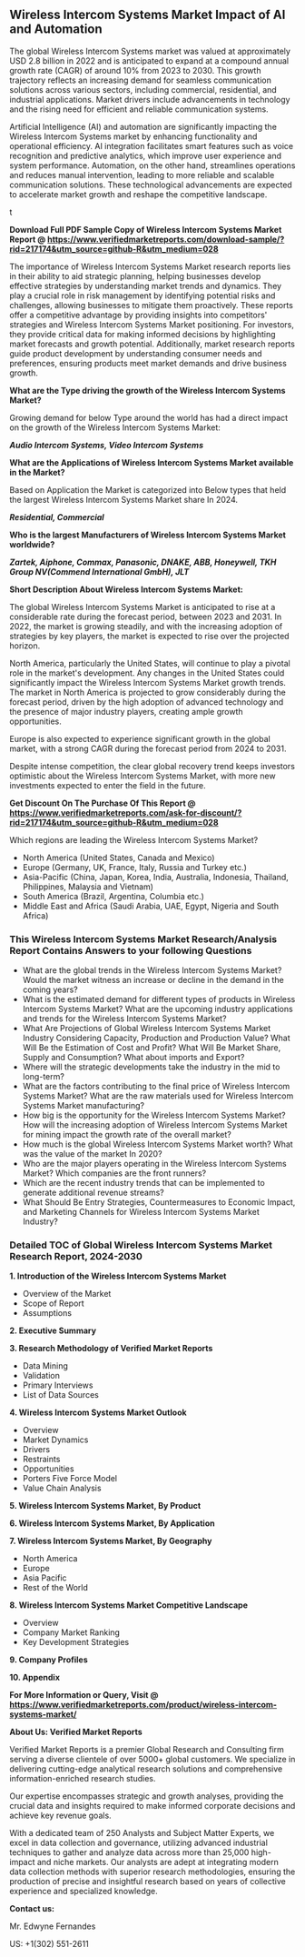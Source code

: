 <h2>Wireless Intercom Systems Market Impact of AI and Automation</h2><p>The global Wireless Intercom Systems market was valued at approximately USD 2.8 billion in 2022 and is anticipated to expand at a compound annual growth rate (CAGR) of around 10% from 2023 to 2030. This growth trajectory reflects an increasing demand for seamless communication solutions across various sectors, including commercial, residential, and industrial applications. Market drivers include advancements in technology and the rising need for efficient and reliable communication systems.</p><p>Artificial Intelligence (AI) and automation are significantly impacting the Wireless Intercom Systems market by enhancing functionality and operational efficiency. AI integration facilitates smart features such as voice recognition and predictive analytics, which improve user experience and system performance. Automation, on the other hand, streamlines operations and reduces manual intervention, leading to more reliable and scalable communication solutions. These technological advancements are expected to accelerate market growth and reshape the competitive landscape.</p>t</p><p id="" class=""><strong>Download Full PDF Sample Copy of Wireless Intercom Systems Market Report @ <a href="https://www.verifiedmarketreports.com/download-sample/?rid=217174&utm_source=github-R&utm_medium=028" target="_blank">https://www.verifiedmarketreports.com/download-sample/?rid=217174&utm_source=github-R&utm_medium=028</a></strong></p><p>The importance of&nbsp;Wireless Intercom Systems Market research reports lies in their ability to aid strategic planning, helping businesses develop effective strategies by understanding market trends and dynamics. They play a crucial role in risk management by identifying potential risks and challenges, allowing businesses to mitigate them proactively. These reports offer a competitive advantage by providing insights into competitors' strategies and Wireless Intercom Systems Market positioning. For investors, they provide critical data for making informed decisions by highlighting market forecasts and growth potential. Additionally, market research reports guide product development by understanding consumer needs and preferences, ensuring products meet market demands and drive business growth.</p><p><strong>What are the&nbsp;Type driving the growth of the Wireless Intercom Systems Market?</strong></p><p id="" class="">Growing demand for below Type around the world has had a direct impact on the growth of the Wireless Intercom Systems Market:</p><em><strong>Audio Intercom Systems, Video Intercom Systems</strong></em></p><strong>What are the&nbsp;Applications&nbsp;of Wireless Intercom Systems Market available in the Market?</strong></p><p id="" class="">Based on Application the Market is categorized into Below types that held the largest Wireless Intercom Systems Market share In 2024.</p><em><strong>Residential, Commercial</strong></em></p><strong>Who is the largest Manufacturers of Wireless Intercom Systems Market worldwide?</strong></p><p><em><strong>Zartek, Aiphone, Commax, Panasonic, DNAKE, ABB, Honeywell, TKH Group NV(Commend International GmbH), JLT</strong></em></p><p id="" class=""><strong>Short Description About Wireless Intercom Systems Market:</strong></p><p>The global Wireless Intercom Systems Market is anticipated to rise at a considerable rate during the forecast period, between 2023 and 2031. In 2022, the market is growing steadily, and with the increasing adoption of strategies by key players, the market is expected to rise over the projected horizon.</p><p>North America, particularly the United States, will continue to play a pivotal role in the market's development. Any changes in the United States could significantly impact the Wireless Intercom Systems Market growth trends. The market in North America is projected to grow considerably during the forecast period, driven by the high adoption of advanced technology and the presence of major industry players, creating ample growth opportunities.</p><p>Europe is also expected to experience significant growth in the global market, with a strong CAGR during the forecast period from 2024 to 2031.</p><p>Despite intense competition, the clear global recovery trend keeps investors optimistic about the Wireless Intercom Systems Market, with more new investments expected to enter the field in the future.</p><p id="" class=""><strong>Get Discount On The Purchase Of This Report @ <a href="https://www.verifiedmarketreports.com/ask-for-discount/?rid=217174&utm_source=github-R&utm_medium=028" target="_blank">https://www.verifiedmarketreports.com/ask-for-discount/?rid=217174&utm_source=github-R&utm_medium=028</a></strong></p>Which regions are leading the Wireless Intercom Systems Market?</p><ul><li>North America (United States, Canada and Mexico)</li><li>Europe (Germany, UK, France, Italy, Russia and Turkey etc.)</li><li>Asia-Pacific (China, Japan, Korea, India, Australia, Indonesia, Thailand, Philippines, Malaysia and Vietnam)</li><li>South America (Brazil, Argentina, Columbia etc.)</li><li>Middle East and Africa (Saudi Arabia, UAE, Egypt, Nigeria and South Africa)</li></ul><h3 id="" class="">This Wireless Intercom Systems Market Research/Analysis Report Contains Answers to your following Questions</h3><ul><li>What are the global trends in the Wireless Intercom Systems Market? Would the market witness an increase or decline in the demand in the coming years?</li><li>What is the estimated demand for different types of products in Wireless Intercom Systems Market? What are the upcoming industry applications and trends for the Wireless Intercom Systems Market?</li><li>What Are Projections of Global Wireless Intercom Systems Market Industry Considering Capacity, Production and Production Value? What Will Be the Estimation of Cost and Profit? What Will Be Market Share, Supply and Consumption? What about imports and Export?</li><li>Where will the strategic developments take the industry in the mid to long-term?</li><li>What are the factors contributing to the final price of Wireless Intercom Systems Market? What are the raw materials used for Wireless Intercom Systems Market manufacturing?</li><li>How big is the opportunity for the Wireless Intercom Systems Market? How will the increasing adoption of Wireless Intercom Systems Market for mining impact the growth rate of the overall market?</li><li>How much is the global Wireless Intercom Systems Market worth? What was the value of the market In 2020?</li><li>Who are the major players operating in the Wireless Intercom Systems Market? Which companies are the front runners?</li><li>Which are the recent industry trends that can be implemented to generate additional revenue streams?</li><li>What Should Be Entry Strategies, Countermeasures to Economic Impact, and Marketing Channels for Wireless Intercom Systems Market Industry?</li></ul><h3 id="" class="">Detailed TOC of Global Wireless Intercom Systems Market Research Report, 2024-2030</h3><p id="" class=""><strong>1. Introduction of the Wireless Intercom Systems Market</strong></p><ul><li>Overview of the Market</li><li>Scope of Report</li><li>Assumptions</li></ul><p id="" class=""><strong>2. Executive Summary</strong></p><p id="" class=""><strong>3. Research Methodology of Verified Market Reports</strong></p><ul><li>Data Mining</li><li>Validation</li><li>Primary Interviews</li><li>List of Data Sources</li></ul><p id="" class=""><strong>4. Wireless Intercom Systems Market Outlook</strong></p><ul><li>Overview</li><li>Market Dynamics</li><li>Drivers</li><li>Restraints</li><li>Opportunities</li><li>Porters Five Force Model</li><li>Value Chain Analysis</li></ul><p id="" class=""><strong>5. Wireless Intercom Systems Market, By Product</strong></p><p id="" class=""><strong>6. Wireless Intercom Systems Market, By Application</strong></p><p id="" class=""><strong>7. Wireless Intercom Systems Market, By Geography</strong></p><ul><li>North America</li><li>Europe</li><li>Asia Pacific</li><li>Rest of the World</li></ul><p id="" class=""><strong>8. Wireless Intercom Systems Market Competitive Landscape</strong></p><ul><li>Overview</li><li>Company Market Ranking</li><li>Key Development Strategies</li></ul><p id="" class=""><strong>9. Company Profiles</strong></p><p id="" class=""><strong>10. Appendix</strong></p><p id="" class=""><strong>For More Information or Query, Visit @ <a href="https://www.verifiedmarketreports.com/product/wireless-intercom-systems-market/" target="_blank">https://www.verifiedmarketreports.com/product/wireless-intercom-systems-market/</a></strong></p><p id="" class=""><strong>About Us: Verified Market Reports</strong></p><p id="" class="">Verified Market Reports is a premier Global Research and Consulting firm serving a diverse clientele of over 5000+ global customers. We specialize in delivering cutting-edge analytical research solutions and comprehensive information-enriched research studies.</p><p id="" class="">Our expertise encompasses strategic and growth analyses, providing the crucial data and insights required to make informed corporate decisions and achieve key revenue goals.</p><p id="" class="">With a dedicated team of 250 Analysts and Subject Matter Experts, we excel in data collection and governance, utilizing advanced industrial techniques to gather and analyze data across more than 25,000 high-impact and niche markets. Our analysts are adept at integrating modern data collection methods with superior research methodologies, ensuring the production of precise and insightful research based on years of collective experience and specialized knowledge.</p><p id="" class=""><strong>Contact us:</strong></p><p id="" class="">Mr. Edwyne Fernandes</p><p id="" class="">US: +1(302) 551-2611</p>